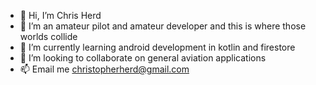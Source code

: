 - 👋 Hi, I’m Chris Herd
- 👀 I’m an amateur pilot and amateur developer and this is where those worlds collide
- 🌱 I’m currently learning android development in kotlin and firestore
- 💞️ I’m looking to collaborate on general aviation applications
- 📫 Email me christopherherd@gmail.com

<!---
chrisjherd/chrisjherd is a ✨ special ✨ repository because its `README.md` (this file) appears on your GitHub profile.
You can click the Preview link to take a look at your changes.
--->
